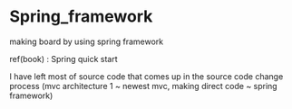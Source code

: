 # Spring_framework

making board by using spring framework

ref(book) : Spring quick start

I have left most of source code that comes up in the source code change process
(mvc architecture 1 ~ newest mvc, making direct code ~ spring framework)

